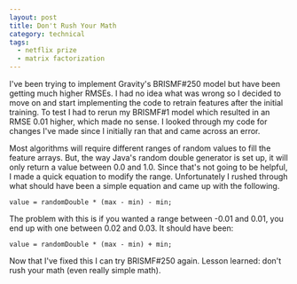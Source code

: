 ```yaml
---
layout: post
title: Don't Rush Your Math
category: technical
tags:
  - netflix prize
  - matrix factorization
---
```

I've been trying to implement Gravity's BRISMF#250 model but have been getting much higher RMSEs.  I had no idea what was wrong so I decided to move on and start implementing the code to retrain features after the initial training.  To test I had to rerun my BRISMF#1 model which resulted in an RMSE 0.01 higher, which made no sense.  I looked through my code for changes I've made since I initially ran that and came across an error.

Most algorithms will require different ranges of random values to fill the feature arrays.  But, the way Java's random double generator is set up, it will only return a value between 0.0 and 1.0. Since that's not going to be helpful, I made a quick equation to modify the range. Unfortunately I rushed through what should have been a simple equation and came up with the following.

    value = randomDouble * (max - min) - min;

The problem with this is if you wanted a range between -0.01 and 0.01, you end up with one between 0.02 and 0.03.  It should have been:

    value = randomDouble * (max - min) + min;

Now that I've fixed this I can try BRISMF#250 again.  Lesson learned: don't rush your math (even really simple math).
